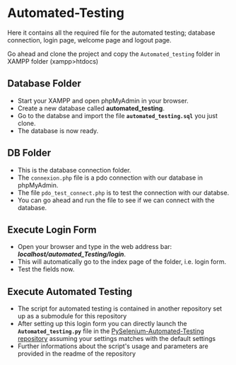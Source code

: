 # Automated-Testing
Here it contains all the required file for the automated testing; database connection, login page, welcome page and logout page.

Go ahead and clone the project and copy the `Automated_testing` folder in XAMPP folder (xampp>htdocs)

## Database Folder
- Start your XAMPP and open phpMyAdmin in your browser.
- Create a new database called **automated_testing**.
- Go to the databse and import the file **`automated_testing.sql`** you just clone.
- The database is now ready.

## DB Folder
- This is the database connection folder.
- The `connexion.php` file is a pdo connection with our database in phpMyAdmin.
- The file `pdo_test_connect.php` is to test the connection with our databse.
- You can go ahead and run the file to see if we can connect with the database.

## Execute Login Form
-  Open your browser and type in the web address bar: ***localhost/automated_Testing/login***.
-  This will automatically go to the index page of the folder, i.e. login form.
-  Test the fields now.

## Execute Automated Testing
-  The script for automated testing is contained in another repository set up as a submodule for this repository
-  After setting up this login form you can directly launch the **`Automated_testing.py`** file in the [PySelenium-Automated-Testing repository](https://github.com/jnyavo/PySelenium-Automated-Testing) assuming your settings matches with the default settings
-  Further informations about the script's usage and parameters are provided in the readme of the repository 
